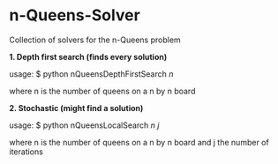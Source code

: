 # n-Queens-Solver
Collection of solvers for the n-Queens problem

**1. Depth first search (finds every solution)**

usage: $ python nQueensDepthFirstSearch *n*

where n is the number of queens on a n by n board

**2. Stochastic (might find a solution)**

usage: $ python nQueensLocalSearch *n j*

where n is the number of queens on a n by n board
and j the number of iterations

